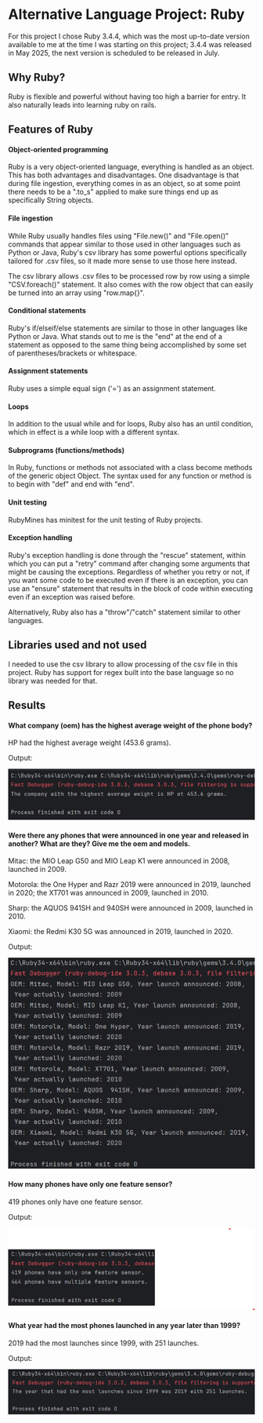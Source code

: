 # Alternative Language Project: Ruby
For this project I chose Ruby 3.4.4, which was the most up-to-date version
available to me at the time I was starting on this project; 3.4.4 was released
in May 2025, the next version is scheduled to be released in July.

## Why Ruby?
Ruby is flexible and powerful without having too high a barrier for entry. 
It also naturally leads into learning ruby on rails.

## Features of Ruby
#### Object-oriented programming 
Ruby is a very object-oriented language, everything is handled as an object.
This has both advantages and disadvantages. One disadvantage is that during
file ingestion, everything comes in as an object, so at some point there needs
to be a ".to_s" applied to make sure things end up as specifically String objects.
#### File ingestion
While Ruby usually handles files using "File.new()" and "File.open()" commands that
appear similar to those used in other languages such as Python or Java, Ruby's csv
library has some powerful options specifically tailored for .csv files, so it made 
more sense to use those here instead.

The csv library allows .csv files to be processed row by row using a simple
"CSV.foreach()" statement. It also comes with the row object that can easily
be turned into an array using "row.map{}".
#### Conditional statements
Ruby's if/elseif/else statements are similar to those in other languages
like Python or Java. What stands out to me is the "end" at the end of a
statement as opposed to the same thing being accomplished by some set of
parentheses/brackets or whitespace.
#### Assignment statements
Ruby uses a simple equal sign ('=') as an assignment statement.
#### Loops
In addition to the usual while and for loops, Ruby also has an until condition, 
which in effect is a while loop with a different syntax.
#### Subprograms (functions/methods)
In Ruby, functions or methods not associated with a class become methods of the
generic object Object. The syntax used for any function or method is to begin with
"def" and end with "end".
#### Unit testing
RubyMines has minitest for the unit testing of Ruby projects.
#### Exception handling
Ruby's exception handling is done through the "rescue" statement, within which you
can put a "retry" command after changing some arguments that might be causing the
exceptions. Regardless of whether you retry or not, if you want some code to be 
executed even if there is an exception, you can use an "ensure" statement that results
in the block of code within executing even if an exception was raised before.

Alternatively, Ruby also has a "throw"/"catch" statement similar to other languages.

## Libraries used and not used
I needed to use the csv library to allow processing of the csv file in this project.
Ruby has support for regex built into the base language so no library was needed
for that.

## Results
#### What company (oem) has the highest average weight of the phone body?
HP had the highest average weight (453.6 grams).

Output:

![A screenshot showing the output, "The company with the highest average weight is HP at 453.6 grams."](avg_weight_by_oem_output.png)

#### Were there any phones that were announced in one year and released in another? What are they? Give me the oem and models.
Mitac: the MIO Leap G50 and MIO Leap K1 were announced in  2008, launched in 2009.

Motorola: the One Hyper and Razr 2019 were announced in 2019, launched in 2020; the XT701 was announced
in 2009, launched in 2010.

Sharp: the AQUOS 941SH and 940SH were announced in 2009, launched in 2010.

Xiaomi: the Redmi K30 5G was announced in 2019, launched in 2020.

Output:

![A screenshot showing output of 8 phones with OEM, Model, year announced, and year launched](announced_released_output.png)

#### How many phones have only one feature sensor?
419 phones only have one feature sensor.

Output:

![Screenshot showing output 432 phones have only one feature 568 phones have multiple](count_features_output.png)

#### What year had the most phones launched in any year later than 1999? 
2019 had the most launches since 1999, with 251 launches.

Output:

![A screenshot showing output with the years and counts of phones released by year, sorted by count](count_launch_years_output.png)
